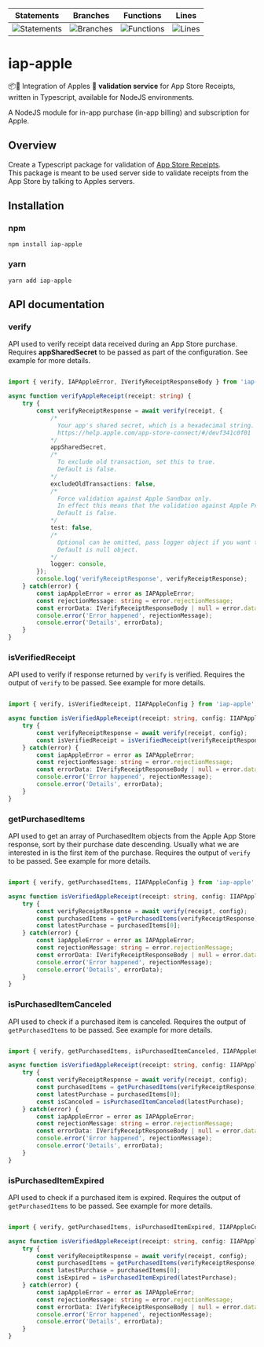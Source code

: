 | Statements                  | Branches                | Functions                 | Lines             |
| --------------------------- | ----------------------- | ------------------------- | ----------------- |
| ![Statements](https://img.shields.io/badge/statements-74.63%25-red.svg?style=flat) | ![Branches](https://img.shields.io/badge/branches-51.3%25-red.svg?style=flat) | ![Functions](https://img.shields.io/badge/functions-73.68%25-red.svg?style=flat) | ![Lines](https://img.shields.io/badge/lines-72.44%25-red.svg?style=flat) |

# iap-apple
📦🚀 Integration of Apples  **validation service** for App Store Receipts, written in Typescript, available for NodeJS environments.

A NodeJS module for in-app purchase (in-app billing) and subscription for Apple.

## Overview

Create a Typescript package for validation of [App Store Receipts](https://developer.apple.com/documentation/appstorereceipts).  
This package is meant to be used server side to validate receipts from the App Store by talking to Apples servers.

## Installation

### npm

```npm install iap-apple```

### yarn

```yarn add iap-apple```

## API documentation

### verify

API used to verify receipt data received during an App Store purchase.
Requires **appSharedSecret** to be passed as part of the configuration.
See example for more details.

```typescript

import { verify, IAPAppleError, IVerifyReceiptResponseBody } from 'iap-apple';

async function verifyAppleReceipt(receipt: string) {
    try {
        const verifyReceiptResponse = await verify(receipt, { 
            /*
              Your app's shared secret, which is a hexadecimal string. For more information about the shared secret.
              https://help.apple.com/app-store-connect/#/devf341c0f01
            */
            appSharedSecret, 
            /*
              To exclude old transaction, set this to true. 
              Default is false.
            */
            excludeOldTransactions: false,
            /*
              Force validation against Apple Sandbox only.
              In effect this means that the validation against Apple Production endpoint won't be used.
              Default is false.
            */
            test: false,
            /* 
              Optional can be omitted, pass logger object if you want to debug.
              Default is null object.
            */
            logger: console,
        });
        console.log('verifyReceiptResponse', verifyReceiptResponse);
    } catch(error) {
        const iapAppleError = error as IAPAppleError;
        const rejectionMessage: string = error.rejectionMessage;
        const errorData: IVerifyReceiptResponseBody | null = error.data;
        console.error('Error happened', rejectionMessage);
        console.error('Details', errorData);
    }
}
```

### isVerifiedReceipt

API used to verify if response returned by `verify` is verified.
Requires the output of `verify` to be passed.
See example for more details.

```typescript

import { verify, isVerifiedReceipt, IIAPAppleConfig } from 'iap-apple';

async function isVerifiedAppleReceipt(receipt: string, config: IIAPAppleConfig) {
    try {
        const verifyReceiptResponse = await verify(receipt, config);
        const isVerifiedReceipt = isVerifiedReceipt(verifyReceiptResponse);
    } catch(error) {
        const iapAppleError = error as IAPAppleError;
        const rejectionMessage: string = error.rejectionMessage;
        const errorData: IVerifyReceiptResponseBody | null = error.data;
        console.error('Error happened', rejectionMessage);
        console.error('Details', errorData);
    }
}
```

### getPurchasedItems

API used to get an array of PurchasedItem objects from the Apple App Store response,
sort by their purchase date descending.
Usually what we are interested in is the first item of the purchase.
Requires the output of `verify` to be passed.
See example for more details.

```typescript

import { verify, getPurchasedItems, IIAPAppleConfig } from 'iap-apple';

async function isVerifiedAppleReceipt(receipt: string, config: IIAPAppleConfig) {
    try {
        const verifyReceiptResponse = await verify(receipt, config);
        const purchasedItems = getPurchasedItems(verifyReceiptResponse);
        const latestPurchase = purchasedItems[0];
    } catch(error) {
        const iapAppleError = error as IAPAppleError;
        const rejectionMessage: string = error.rejectionMessage;
        const errorData: IVerifyReceiptResponseBody | null = error.data;
        console.error('Error happened', rejectionMessage);
        console.error('Details', errorData);
    }
}
```

### isPurchasedItemCanceled

API used to check if a purchased item is canceled.
Requires the output of `getPurchasedItems` to be passed.
See example for more details.

```typescript

import { verify, getPurchasedItems, isPurchasedItemCanceled, IIAPAppleConfig } from 'iap-apple';

async function isVerifiedAppleReceipt(receipt: string, config: IIAPAppleConfig) {
    try {
        const verifyReceiptResponse = await verify(receipt, config);
        const purchasedItems = getPurchasedItems(verifyReceiptResponse);
        const latestPurchase = purchasedItems[0];
        const isCanceled = isPurchasedItemCanceled(latestPurchase);
    } catch(error) {
        const iapAppleError = error as IAPAppleError;
        const rejectionMessage: string = error.rejectionMessage;
        const errorData: IVerifyReceiptResponseBody | null = error.data;
        console.error('Error happened', rejectionMessage);
        console.error('Details', errorData);
    }
}
```


### isPurchasedItemExpired

API used to check if a purchased item is expired.
Requires the output of `getPurchasedItems` to be passed.
See example for more details.

```typescript

import { verify, getPurchasedItems, isPurchasedItemExpired, IIAPAppleConfig } from 'iap-apple';

async function isVerifiedAppleReceipt(receipt: string, config: IIAPAppleConfig) {
    try {
        const verifyReceiptResponse = await verify(receipt, config);
        const purchasedItems = getPurchasedItems(verifyReceiptResponse);
        const latestPurchase = purchasedItems[0];
        const isExpired = isPurchasedItemExpired(latestPurchase);
    } catch(error) {
        const iapAppleError = error as IAPAppleError;
        const rejectionMessage: string = error.rejectionMessage;
        const errorData: IVerifyReceiptResponseBody | null = error.data;
        console.error('Error happened', rejectionMessage);
        console.error('Details', errorData);
    }
}
```